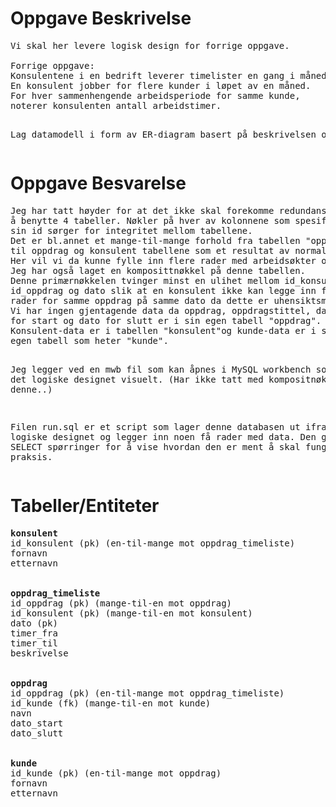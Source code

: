 <h1>Oppgave Beskrivelse</h1>
<pre>
Vi skal her levere logisk design for forrige oppgave.<br>
Forrige oppgave:
Konsulentene i en bedrift leverer timelister en gang i måneden.
En konsulent jobber for flere kunder i løpet av en måned.
For hver sammenhengende arbeidsperiode for samme kunde,
noterer konsulenten antall arbeidstimer.

Lag datamodell i form av ER-diagram basert på beskrivelsen over."
</pre>

<h1>Oppgave Besvarelse</h1>
<pre>
Jeg har tatt høyder for at det ikke skal forekomme redundans ved
å benytte 4 tabeller. Nøkler på hver av kolonnene som spesifiserer
sin id sørger for integritet mellom tabellene.
Det er bl.annet et mange-til-mange forhold fra tabellen "oppdrag_timeliste"
til oppdrag og konsulent tabellene som et resultat av normalisering.
Her vil vi da kunne fylle inn flere rader med arbeidsøkter og timer.
Jeg har også laget en komposittnøkkel på denne tabellen.
Denne primærnøkkelen tvinger minst en ulihet mellom id_konsulent,
id_oppdrag og dato slik at en konsulent ikke kan legge inn flere
rader for samme oppdrag på samme dato da dette er uhensiktsmessig.
Vi har ingen gjentagende data da oppdrag, oppdragstittel, dato
for start og dato for slutt er i sin egen tabell "oppdrag".
Konsulent-data er i tabellen "konsulent"og kunde-data er i sin
egen tabell som heter "kunde".

Jeg legger ved en mwb fil som kan åpnes i MySQL workbench som viser
det logiske designet visuelt. (Har ikke tatt med kompositnøkkel på denne..)

Filen run.sql er et script som lager denne databasen ut ifra
det logiske designet og legger inn noen få rader med data.
Den gjør noen SELECT spørringer for å vise hvordan den er
ment å skal fungere i praksis.
</pre>

<h1>Tabeller/Entiteter</h1>
<pre>
<strong>konsulent</strong>
id_konsulent (pk) (en-til-mange mot oppdrag_timeliste)
fornavn
etternavn
<br>
<strong>oppdrag_timeliste</strong>
id_oppdrag (pk) (mange-til-en mot oppdrag)
id_konsulent (pk) (mange-til-en mot konsulent)
dato (pk)
timer_fra
timer_til
beskrivelse
<br>
<strong>oppdrag</strong>
id_oppdrag (pk) (en-til-mange mot oppdrag_timeliste)
id_kunde (fk) (mange-til-en mot kunde)
navn
dato_start
dato_slutt
<br>
<strong>kunde</strong>
id_kunde (pk) (en-til-mange mot oppdrag)
fornavn
etternavn
</pre>
